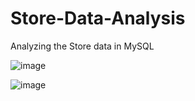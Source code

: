 # Store-Data-Analysis
Analyzing the Store data in MySQL

![image](https://github.com/sapnakhandelwal/Store-Data-Analysis/assets/147053399/9928e67b-7f59-498d-9406-9217f870c8df)

![image](https://github.com/sapnakhandelwal/Store-Data-Analysis/assets/147053399/395a3339-4b49-498a-89b1-13fb28ff88f9)


